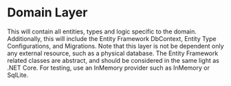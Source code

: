 # Domain Layer

This will contain all entities, types and logic specific to the domain.
Additionally, this will include the Entity Framework DbContext, Entity Type Configurations, and Migrations. 
Note that this layer is not be dependent only any external resource, such as a physical database.
The Entity Framework related classes are abstract, and should be considered in the same light as .NET Core.
For testing, use an InMemory provider such as InMemory or SqlLite.